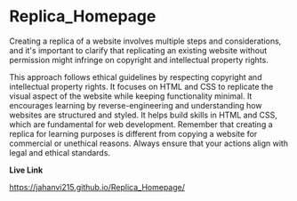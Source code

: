 # Replica_Homepage

Creating a replica of a website involves multiple steps and considerations, and it's important to clarify that replicating an existing website without permission might infringe on copyright and intellectual property rights.

This approach follows ethical guidelines by respecting copyright and intellectual property rights.
It focuses on HTML and CSS to replicate the visual aspect of the website while keeping functionality minimal.
It encourages learning by reverse-engineering and understanding how websites are structured and styled.
It helps build skills in HTML and CSS, which are fundamental for web development.
Remember that creating a replica for learning purposes is different from copying a website for commercial or unethical reasons. Always ensure that your actions align with legal and ethical standards.


**Live Link**

https://jahanvi215.github.io/Replica_Homepage/

